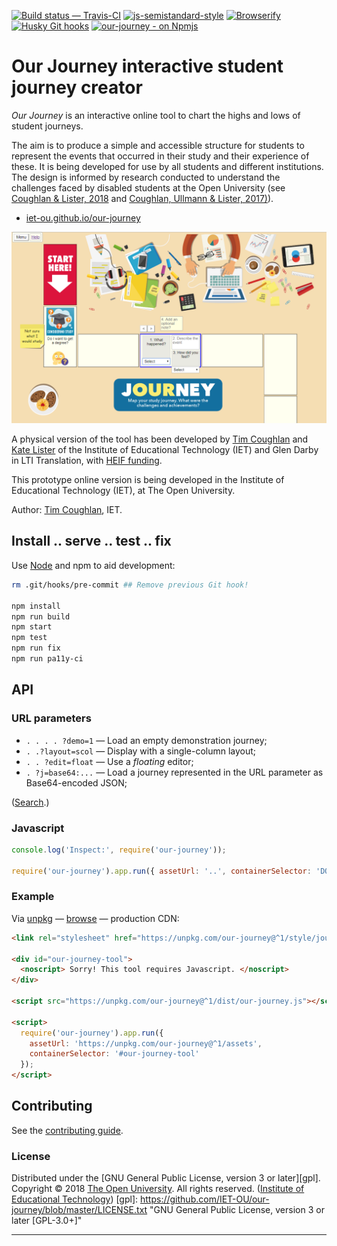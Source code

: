 
[![Build status — Travis-CI][travis-icon]][travis]
[![js-semistandard-style][semi-icon]][semi]
[![Browserify][br-icon]][browserify]
[![Husky Git hooks][hook-icon]][hook]
[![our-journey - on Npmjs][npm-icon]][npm]

# Our Journey interactive student journey creator

_Our Journey_ is an interactive online tool to chart the highs and lows of student journeys.

The aim is to produce a simple and accessible structure for students to represent
the events that occurred in their study and their experience of these.
It is being developed for use by all students and different institutions.
The design is informed by research conducted to understand the challenges faced
by disabled students at the Open University (see [Coughlan & Lister, 2018][ORO]
and [Coughlan, Ullmann & Lister, 2017)][ORO2]).

 * [iet-ou.github.io/our-journey][web]

![Screenshot 1 - the editor.][img-rel]

A physical version of the tool has been developed by [Tim Coughlan][tim] and
[Kate Lister][kate] of the Institute of Educational Technology (IET)
and Glen Darby in LTI Translation, with [HEIF funding][heif].

This prototype online version is being developed in the
Institute of Educational Technology (IET), at The Open University.

Author: [Tim Coughlan][tim], IET.

## Install .. serve .. test .. fix

Use [Node][] and npm to aid development:

```sh
rm .git/hooks/pre-commit ## Remove previous Git hook!

npm install
npm run build
npm start
npm test
npm run fix
npm run pa11y-ci
```

## API

### URL parameters

 * `. . . . ?demo=1` — Load an empty demonstration journey;
 * `. .?layout=scol` — Display with a single-column layout;
 * `. . ?edit=float` — Use a _floating_ editor;
 * `. ?j=base64:...` — Load a journey represented in the URL parameter as Base64-encoded JSON;

([Search][q-location].)

### Javascript

```js
console.log('Inspect:', require('our-journey'));

require('our-journey').app.run({ assetUrl: '..', containerSelector: 'DOM selector' });
```

### Example

Via [unpkg][] — [browse][] — production CDN:

```html
<link rel="stylesheet" href="https://unpkg.com/our-journey@^1/style/journeystyle.css" />

<div id="our-journey-tool">
  <noscript> Sorry! This tool requires Javascript. </noscript>
</div>

<script src="https://unpkg.com/our-journey@^1/dist/our-journey.js"></script>

<script>
  require('our-journey').app.run({
    assetUrl: 'https://unpkg.com/our-journey@^1/assets',
    containerSelector: '#our-journey-tool'
  });
</script>
```

## Contributing

See the [contributing guide][contrib].


### License
 Distributed under the [GNU General Public License, version 3 or later][gpl].
 Copyright © 2018 [The Open University][ou]. All rights reserved. ([Institute of Educational Technology][iet])
 [gpl]: https://github.com/IET-OU/our-journey/blob/master/LICENSE.txt
  "GNU General Public License, version 3 or later [GPL-3.0+]"

---

[gpl-orig]: https://gnu.org/licenses/gpl-3.0.txt
[iet]: https://iet.open.ac.uk/
[ou]: http://www.open.ac.uk/
[web]: https://iet-ou.github.io/our-journey/
[gh]: https://github.com/IET-OU/learningdesign
[tim]: https://iet.open.ac.uk/profiles/tim.coughlan
[kate]: http://www.open.ac.uk/people/kml322
[node]: https://nodejs.org/en/
[Help: Relative Image URL]: https://github.com/mark-anders/relative-image-url
[img]: https://github.com/nfreear/our-journey/blob/nfreear/demo-fill/assets/screenshot-1.png?raw=true
[img-rel]: assets/screenshot-1.png "'Our Journeys' screenshot 1 - the editor."
[oro]: https://oro.open.ac.uk/54760/
  "The accessibility of administrative processes: Assessing the impacts on students in higher education. Tim Coughlan, Kate Lister, 2018"
[oro2]: https://oro.open.ac.uk/48991/
  "Understanding Accessibility as a Process through the Analysis of Feedback from Disabled Students. Tim Coughlan, Thomas Daniel Ullmann, & Kate Lister, 2017."
[heif]: https://re.ukri.org/knowledge-exchange/the-higher-education-innovation-fund-heif/
  "The Higher Education Innovation Fund (HEIF)"
[unpkg]: https://unpkg.com/ "unpkg is a fast content delivery network (CDN) for everything on npm"
[browse]: https://unpkg.com/our-journey@^1/src/ "Browse the most recent version on Unpkg.com"
[semi]: https://github.com/Flet/semistandard "Javascript coding style — semistandard"
[semi-icon]: https://nick.freear.org.uk/badge/semi.svg
[sem-i0]: https://img.shields.io/badge/code_style-semistandard-brightgreen.svg
[browserify]: http://browserify.org/ "Built with Browserify"
[br-icon]: https://nick.freear.org.uk/badge/browserify.svg
[hook]: https://npmjs.com/package/husky "Git hooks made easy 🐶"
[hook-icon]: https://img.shields.io/badge/git--hook-husky-ff69b4.svg
[q-location]: https://github.com/IET-OU/our-journey/search?q=location&type=Code "GitHub search: 'location'"
[npm]: https://npmjs.com/package/our-journey
[npm-icon]: https://badge.fury.io/js/our-journey.svg
[travis]: https://travis-ci.org/IET-OU/our-journey "Build status – Travis-CI (NPM)"
[travis-icon]: https://api.travis-ci.org/IET-OU/our-journey.svg

[contrib]: docs/CONTRIBUTING.md
[contrib-x]: https://github.com/IET-OU/our-journey/blob/master/docs/CONTRIBUTING.md

[End]: //.
